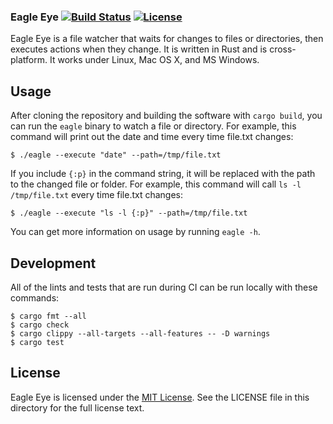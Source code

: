 ### Eagle Eye [![Build Status](https://github.com/aag/eagle-eye/actions/workflows/rust.yml/badge.svg)](https://github.com/aag/eagle-eye/actions) [![License](https://img.shields.io/badge/License-MIT-blue.svg)](LICENSE)

Eagle Eye is a file watcher that waits for changes to files or directories,
then executes actions when they change. It is written in Rust and is
cross-platform. It works under Linux, Mac OS X, and MS Windows.

## Usage

After cloning the repository and building the software with `cargo build`, you
can run the `eagle` binary to watch a file or directory. For example, this
command will print out the date and time every time file.txt changes:

```
$ ./eagle --execute "date" --path=/tmp/file.txt
```

If you include `{:p}` in the command string, it will be replaced with the
path to the changed file or folder. For example, this command will call
`ls -l /tmp/file.txt` every time file.txt changes:

```
$ ./eagle --execute "ls -l {:p}" --path=/tmp/file.txt
```

You can get more information on usage by running `eagle -h`.

## Development

All of the lints and tests that are run during CI can be run locally with these commands:

```
$ cargo fmt --all
$ cargo check
$ cargo clippy --all-targets --all-features -- -D warnings
$ cargo test
```

## License

Eagle Eye is licensed under the
[MIT License](http://opensource.org/licenses/MIT).  See the LICENSE file in
this directory for the full license text.

